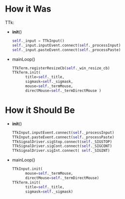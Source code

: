 # How it Was
TTk:
- __init__()
  ```python
  self._input = TTkInput()
  self._input.inputEvent.connect(self._processInput)
  self._input.pasteEvent.connect(self._processPaste)
  ```
- mainLoop()
  ```python
  TTkTerm.registerResizeCb(self._win_resize_cb)
  TTkTerm.init(
        title=self._title,
        sigmask=self._sigmask,
        mouse=self._termMouse,
        directMouse=self._termDirectMouse )
  ```

# How it Should Be
- __init__()
  ```python
  TTkInput.inputEvent.connect(self._processInput)
  TTkInput.pasteEvent.connect(self._processPaste)
  TTkSignalDriver.sigStop.connect(self._SIGSTOP)
  TTkSignalDriver.sigCont.connect(self._SIGCONT)
  TTkSignalDriver.sigInt.connect( self._SIGINT)
  ```
- mainLoop()
  ```python
  TTkInput.init(
        mouse=self._termMouse,
        directMouse=self._termDirectMouse)
  TTkTerm.init(
        title=self._title,
        sigmask=self._sigmask)
  ```